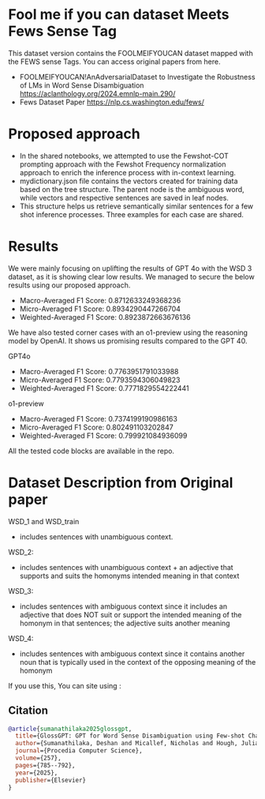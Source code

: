 # Fool me if you can dataset Meets Fews Sense Tag
This dataset version contains the FOOLMEIFYOUCAN dataset mapped with the FEWS sense Tags.
You can access original papers from here.

- FOOLMEIFYOUCAN!AnAdversarialDataset to Investigate the Robustness of LMs in Word Sense Disambiguation
https://aclanthology.org/2024.emnlp-main.290/
- Fews Dataset Paper
https://nlp.cs.washington.edu/fews/

# Proposed approach
- In the shared notebooks, we attempted to use the Fewshot-COT prompting approach with the Fewshot Frequency normalization approach to enrich the inference process with in-context learning.
- mydictionary.json file contains the vectors created for training data based on the tree structure. The parent node is the ambiguous word, while vectors and respective sentences are saved in leaf nodes.
- This structure helps us retrieve semantically similar sentences for a few shot inference processes. Three examples for each case are shared.
   

# Results
We were mainly focusing on uplifting the results of GPT 4o with the WSD 3 dataset, as it is showing clear low results.
We managed to secure the below results using our proposed approach.
- Macro-Averaged F1 Score: 0.8712633249368236
- Micro-Averaged F1 Score: 0.8934290447266704
- Weighted-Averaged F1 Score: 0.8923872663676136

We have also tested corner cases with an o1-preview using the reasoning model by OpenAI. It shows us promising results compared to the GPT 40.

GPT4o
- Macro-Averaged F1 Score: 0.7763951791033988
- Micro-Averaged F1 Score: 0.7793594306049823
- Weighted-Averaged F1 Score: 0.7771829554222441

o1-preview
- Macro-Averaged F1 Score: 0.7374199190986163
- Micro-Averaged F1 Score: 0.802491103202847
- Weighted-Averaged F1 Score: 0.799921084936099

All the tested code blocks are available in the repo.

# Dataset Description from Original paper

WSD_1 and WSD_train
-  includes sentences with unambiguous context.
  
WSD_2:
- includes sentences with unambiguous context + an adjective that supports and suits the homonyms intended meaning in that context
  
WSD_3:
- includes sentences with ambiguous context since it includes an adjective that does NOT suit or support the intended meaning of the homonym in that sentences; the adjective suits another meaning
  
WSD_4:
- includes sentences with ambiguous context since it contains another noun that is typically used in the context of the opposing meaning of the homonym 

If you use this, You can site using :

## Citation

```bibtex
@article{sumanathilaka2025glossgpt,
  title={GlossGPT: GPT for Word Sense Disambiguation using Few-shot Chain-of-Thought Prompting},
  author={Sumanathilaka, Deshan and Micallef, Nicholas and Hough, Julian},
  journal={Procedia Computer Science},
  volume={257},
  pages={785--792},
  year={2025},
  publisher={Elsevier}
}


